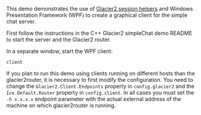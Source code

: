 This demo demonstrates the use of [Glacier2 session helpers][1] and Windows
Presentation Framework (WPF) to create a graphical client for the simple
chat server.

First follow the instructions in the C++ Glacier2 simpleChat demo README
to start the server and the Glacier2 router.

In a separate window, start the WPF client:

```
client
```

If you plan to run this demo using clients running on different hosts
than the glacier2router, it is necessary to first modify the
configuration. You need to change the `Glacier2.Client.Endpoints`
property in `config.glacier2` and the `Ice.Default.Router` property in
`config.client`. In all cases you must set the `-h x.x.x.x` endpoint
parameter with the actual external address of the machine on which
glacier2router is running.

[1]: https://doc.zeroc.com/ice/3.7/ice-services/glacier2/glacier2-sessionhelper-class
